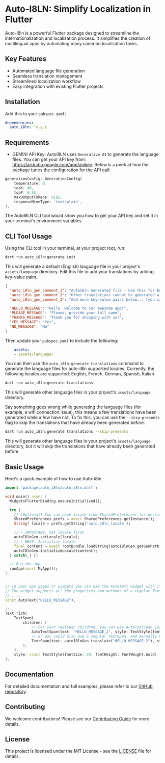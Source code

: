 
# Auto-I8LN: Simplify Localization in Flutter

Auto-i8ln is a powerful Flutter package designed to streamline the internationalization and localization process. It simplifies the creation of multilingual apps by automating many common localization tasks.

## Key Features

- Automated language file generation
- Seamless translation management
- Streamlined localization workflow
- Easy integration with existing Flutter projects

## Installation

Add this to your `pubspec.yaml`:
```yaml
dependencies:
  auto_i8ln: ^x.y.z
```

## Requirements

- GEMINI API Key:
AutoI8LN uses `Generative AI` to generate the language files. You can get your API key from: https://aistudio.google.com/app/apikey.
Below is a peek at how the package tunes the configuration for the API call:
```dart
generationConfig: GenerationConfig(
    temperature: 0,
    topK: 40,
    topP: 0.95,
    maxOutputTokens: 8192,
    responseMimeType: 'text/plain',
),
```
The AutoI8LN CLI tool would show you how to get your API key and set it in your terminal's environment variables.

## CLI Tool Usage
Using the CLI tool in your terminal, at your project root, run:
```bash
dart run auto_i8ln:generate init
```
This will generate a default (English) language file in your project's `assets/language` directory. Edit this file to add your translations by adding key-value pairs.
```json
{
  "auto_i8ln_gen_comment_1": "AutoI8ln Generated file - Use this for English translations",
  "auto_i8ln_gen_comment_2": "Other translations cannot be generated without this file",
  "auto_i8ln_gen_comment_3": "Add more key-value pairs below... (you can delete these auto_i8ln_gen_comments)",

  "HELLO_MESSAGE": "Hello, welcome to our awesome app!",
  "PLEASE_MESSAGE": "Please, provide your full name",
  "THANKS_MESSAGE": "Thank you for shopping with us!",
  "YES_MESSAGE": "Yes",
  "NO_MESSAGE": "No"
}
```

Then update your `pubspec.yaml` to include the following:
```yaml
    assets:
    - assets/language/
```

You can then use the `auto_i8ln:generate translations` command to generate the language files for auto-i8ln supported locales.
Currently, the following locales are supported:
English, French, German, Spanish, Italian
```bash
dart run auto_i8ln:generate translations
```
This will generate other language files in your project's `assets/language` directory.

Say something goes wrong while generating the language files (for example, a wifi connection issue), this means a few translations have been generated while a few have not. To fix this, you can use the `--skip-presents` flag to skip the translations that have already been generated before.
```bash
dart run auto_i8ln:generate translations --skip-presents
```
This will generate other language files in your project's `assets/language` directory, but it will skip the translations that have already been generated before.

## Basic Usage

Here's a quick example of how to use Auto-i8ln:

```dart
import 'package:auto_i8ln/auto_i8ln.dart';

void main() async {
  WidgetsFlutterBinding.ensureInitialized();

  try {
    // (Optional) You can have locale from SharedPreferences for persistence
    SharedPreferences prefs = await SharedPreferences.getInstance();
    String? locale = prefs.getString('auto_i8ln_locale');

    // ! IMPORTANT: Set locale first
    autoI8lnGen.setLocale(locale);
    // ! NEXT: Initialize locale
    final content = await rootBundle.loadString(autoI8lnGen.getGenPath());
    autoI8lnGen.initializeLocale(content);
  } catch(_) {}

  // Run the app
  runApp(const MyApp());
}


// In your app pages or widgets you can use the AutoText widget with its text property as the key, and the text will be translated automatically, depending on the current locale.
// The widget supports all the properties and methods of a regular Text widget.
// ....
const AutoText("HELLO_MESSAGE"),

// ....
Text.rich(
    TextSpan(
        children: [
            // For your TextSpan children, you can use AutoTextSpan just like a normal TextSpan, and add a .textSpan() to the end.
            AutoTextSpan(text: "HELLO_MESSAGE_2", style: TextStyle(fontWeight: FontWeight.bold)).textSpan(),
            // Or you could also use a regular TextSpan, and manually use the autoI8lnGen.translate() function to translate the text.
            TextSpan(text: autoI8lnGen.translate("HELLO_MESSAGE_2"), style: const TextStyle(fontStyle: FontStyle.italic)),
        ],
    ),
    style: const TextStyle(fontSize: 20, fontWeight: FontWeight.bold),
),
```

## Documentation

For detailed documentation and full examples, please refer to our [GitHub repository](https://github.com/michealgabriel/auto_i8ln).

## Contributing

We welcome contributions! Please see our [Contributing Guide](CONTRIBUTING.md) for more details.

## License

This project is licensed under the MIT License - see the [LICENSE](LICENSE) file for details.